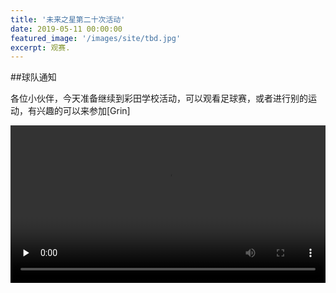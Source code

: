 ```yaml
---
title: '未来之星第二十次活动'
date: 2019-05-11 00:00:00
featured_image: '/images/site/tbd.jpg'
excerpt: 观赛.
---
```


##球队通知

各位小伙伴，今天准备继续到彩田学校活动，可以观看足球赛，或者进行别的运动，有兴趣的可以来参加[Grin]



<video id="video" controls="" preload="none" preload="metadata" width="100%">
      <source id="mp4" src="/images/2019-05-11/1.mp4#t=0.5" type="video/mp4">
      <p>Your user agent does not support the HTML5 Video element.</p>
</video>
